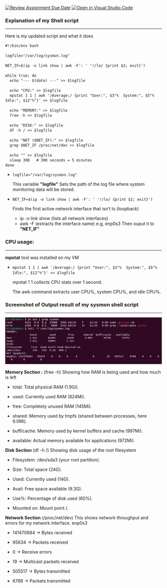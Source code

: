 [![Review Assignment Due Date](https://classroom.github.com/assets/deadline-readme-button-22041afd0340ce965d47ae6ef1cefeee28c7c493a6346c4f15d667ab976d596c.svg)](https://classroom.github.com/a/NENsd3bP)
[![Open in Visual Studio Code](https://classroom.github.com/assets/open-in-vscode-2e0aaae1b6195c2367325f4f02e2d04e9abb55f0b24a779b69b11b9e10269abc.svg)](https://classroom.github.com/online_ide?assignment_repo_id=20399987&assignment_repo_type=AssignmentRepo)


### **Explanation of my Shell script**
---
Here is my updated script and what it does

```
#!/bin/env bash

logfile="/var/log/sysmon.log"

NET_IF=$(ip -o link show | awk -F': ' '!/lo/ {print $2; exit}')

while true; do
  echo "--- $(date) ---" >> $logfile

  echo "CPU:" >> $logfile
  mpstat 1 1 | awk '/Average:/ {print "User:", $3"%  System:", $5"%  Idle:", $12"%"}' >> $logfile

  echo "MEMORY:" >> $logfile
  free -h >> $logfile

  echo "DISK:" >> $logfile
  df -h / >> $logfile

  echo "NET ($NET_IF):" >> $logfile
  grep $NET_IF /proc/net/dev >> $logfile

  echo "" >> $logfile
  sleep 300   # 300 seconds = 5 minutes
done
```

- `logfile="/var/log/sysmon.log"`

  This variable **"logfile"** Sets the path of the log file where system monitoring data will be stored.

- `NET_IF=$(ip -o link show | awk -F': ' '!/lo/ {print $2; exit}')`

  Finds the first active network interface that isn’t lo (loopback)

   - ip -o link show (lists all network interfaces)
   - awk -F (extracts the interface name) e.g, enp0s3
Then ouput it to **"NET_IF"**

### CPU usage:
---

**mpstat** tool was installed on my VM

- `mpstat 1 1 | awk '/Average:/ {print "User:", $3"%  System:", $5"%  Idle:", $12"%"}' >> $logfile` 

  mpstat 1 1 collects CPU stats over 1 second.

  The awk command extracts user CPU%, system CPU%, and idle CPU%.


### Screenshot of Output result of my sysmon shell script
---
![](./week_1-DevOps_&_Platform%20Engineering/images/sys%20log.png)

**Memory Section :** (free -h) Showing how RAM is being used and how much is left

- total: Total physical RAM (1.9Gi).

- used: Currently used RAM (824Mi).

- free: Completely unused RAM (145Mi).

- shared: Memory used by tmpfs (shared between processes, here 9.0Mi).

- buff/cache: Memory used by kernel buffers and cache (997Mi).

- available: Actual memory available for applications (972Mi).

**Disk Section** (df -h /) Showing disk usage of the root filesystem

- Filesystem: /dev/sda3 (your root partition).

- Size: Total space (24G).

- Used: Currently used (14G).

- Avail: Free space available (9.3G).

- Use%: Percentage of disk used (60%).

- Mounted on: Mount point /.

**Network Section** (/proc/net/dev) This shows network throughput and errors for my network interface. enp0s3

- 141470684 → Bytes received

- 95634 → Packets received

- 0 → Receive errors

- 19 → Multicast packets received

- 505517 → Bytes transmitted

- 6768 → Packets transmitted


